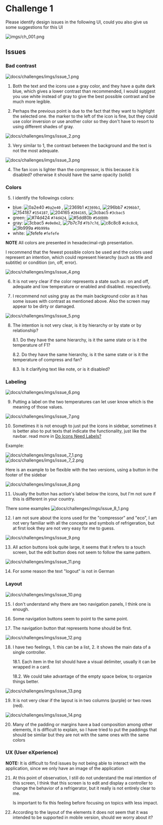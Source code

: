 # Challenge 1

Please identify design issues in the following UI, could you also give us some suggestions for this UI

![imgs/ch_001.png](imgs/ch_001.png)

## Issues

### Bad contrast

![docs/challenges/imgs/issue_1.png](imgs/issue_1.png)

1. Both the text and the icons use a gray color, and they have a quite dark blue, which gives a lower contrast than recommended, I would suggest you use white instead of gray to give the best possible contrast and be much more legible.

2. Perhaps the previous point is due to the fact that they want to highlight the selected one. the marker to the left of the icon is fine, but they could use color inversion or use another color so they don't have to resort to using different shades of gray.

![docs/challenges/imgs/issue_2.png](imgs/issue_2.png)

3. Very similar to 1, the contrast between the background and the text is not the most adequate.

![docs/challenges/imgs/issue_3.png](imgs/issue_3.png)

4. The fan icon is lighter than the compressor, is this because it is disabled? otherwise it should have the same opacity (solid)

### Colors

5. I identify the followings colors:

* blue: ![0a2e40](https://via.placeholder.com/15/0a2e40/000000?text=+) `#0a2e40`
, ![2369b1](https://via.placeholder.com/15/2369b1/000000?text=+) `#2369b1`, ![296bb7](https://via.placeholder.com/15/296bb7/000000?text=+) `#296bb7`, ![154187](https://via.placeholder.com/15/154187/000000?text=+) `#154187`, ![204165](https://via.placeholder.com/15/204165/000000?text=+) `#204165`, ![3cbac5](https://via.placeholder.com/15/3cbac5/000000?text=+) `#3cbac5`
* green: ![#74d424](https://via.placeholder.com/15/74d424/000000?text=+) `#74d424`, ![#5dd80b](https://via.placeholder.com/15/5dd80b/000000?text=+) `#5dd80b`
* gray: ![3cbac5](https://via.placeholder.com/15/e0e0e2/000000?text=+) `#e0e0e2`, ![7b7c7d](https://via.placeholder.com/15/7b7c7d/000000?text=+) `#7b7c7d`, ![c8c8c8](https://via.placeholder.com/15/c8c8c8/000000?text=+) `#c8c8c8`, ![9b999a](https://via.placeholder.com/15/9b999a/000000?text=+) `#9b999a`
* white: ![fefefe](https://via.placeholder.com/15/fefefe/000000?text=+) `#fefefe`

**NOTE** All colors are presented in hexadecimal-rgb presentation.

I recommend that the fewest possible colors be used and the colors used represent an intention, which could represent hierarchy (such as title and subtitle) or condition (on, off, error).

![docs/challenges/imgs/issue_4.png](imgs/issue_4.png)

6. It is not very clear if the color represents a state such as: on and off, adequate and low temperature or enabled and disabled. respectively.

7. I recommend not using gray as the main background color as it has some issues with contrast as mentioned above. Also the screen may appear to be dirty or damaged.

![docs/challenges/imgs/issue_5.png](imgs/issue_5.png)

8. The intention is not very clear, is it by hierarchy or by state or by relationship?

      8.1. Do they have the same hierarchy, is it the same state or is it the temperature of F1?

      8.2. Do they have the same hierarchy, is it the same state or is it the temperature of compress and fan?

      8.3. Is it clarifying text like note, or is it disabled?

### Labeling

![docs/challenges/imgs/issue_6.png](imgs/issue_6.png)

9. Putting a label on the two temperatures can let user know which is the meaning of those values.

![docs/challenges/imgs/issue_7.png](imgs/issue_7.png)

10. Sometimes it is not enough to just put the icons in sidebar, sometimes it is better also to put texts that indicate the functionality, just like the navbar. read more in [Do Icons Need Labels?](https://uxdesign.cc/do-icons-need-labels-6cb4f4282c00)

Example:

![docs/challenges/imgs/issue_7_1.png](imgs/issue_7_1.png)
![docs/challenges/imgs/issue_7_2.png](imgs/issue_7_2.png)

Here is an example to be flexible with the two versions, using a button in the footer of the sidebar

![docs/challenges/imgs/issue_8.png](imgs/issue_8.png)

11. Usually the button has action's label below the icons, but I'm not sure if this is different in your country.

There some examples
![docs/challenges/imgs/issue_8_1.png](imgs/issue_8_1.png)

12. I am not sure about the icons used for the "compressor" and "eco", I am not very familiar with all the concepts and symbols of refrigeration, but at first look they are not very easy for me to guess.

![docs/challenges/imgs/issue_9.png](imgs/issue_9.png)

13. All action buttons look quite large, it seems that it refers to a touch screen, but the edit button does not seem to follow the same pattern.

![docs/challenges/imgs/issue_11.png](imgs/issue_11.png)

14. For some reason the text "logout" is not in German

### Layout

![docs/challenges/imgs/issue_10.png](imgs/issue_10.png)

15. I don't understand why there are two navigation panels, I think one is enough.

16. Some navigation buttons seem to point to the same point.

17. The navigation button that represents home should be first.

![docs/challenges/imgs/issue_12.png](imgs/issue_12.png)

18. I have two feelings, 1. this can be a list, 2. it shows the main data of a single controller.

    18.1. Each item in the list should have a visual delimiter, usually it can be wrapped in a card.

    18.2. We could take advantage of the empty space below, to organize things better.

![docs/challenges/imgs/issue_13.png](imgs/issue_13.png)

19. It is not very clear if the layout is in two columns (purple) or two rows (red).

![docs/challenges/imgs/issue_14.png](imgs/issue_14.png)

20. Many of the padding or margins have a bad composition among other elements, it is difficult to explain, so I have tried to put the paddings that should be similar but they are not with the same ones with the same colors

### UX (User eXperience)

**NOTE:** It is difficult to find issues by not being able to interact with the application, since we only have an image of the application

21. At this point of observation, I still do not understand the real intention of this screen, I think that this screen is to edit and display a controller to change the behavior of a refrigerator, but it really is not entirely clear to me.

    Is important to fix this feeling before focusing on topics with less impact.

22. According to the layout of the elements it does not seem that it was intended to be supported in mobile version, should we worry about it?